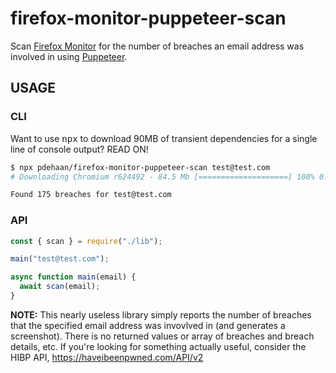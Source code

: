 # firefox-monitor-puppeteer-scan

Scan [Firefox Monitor](https://monitor.firefox.com) for the number of breaches an email address was involved in using [Puppeteer](https://pptr.dev/).

## USAGE

### CLI

Want to use <kbd>npx</kbd> to download 90MB of transient dependencies for a single line of console output? READ ON!

```sh
$ npx pdehaan/firefox-monitor-puppeteer-scan test@test.com
# Downloading Chromium r624492 - 84.5 Mb [====================] 100% 0.0s

Found 175 breaches for test@test.com
```

### API

```js
const { scan } = require("./lib");

main("test@test.com");

async function main(email) {
  await scan(email);
}
```

**NOTE:** This nearly useless library simply reports the number of breaches that the specified email address was invovlved in (and generates a screenshot). There is no returned values or array of breaches and breach details, etc. If you're looking for something actually useful, consider the HIBP API, https://haveibeenpwned.com/API/v2
